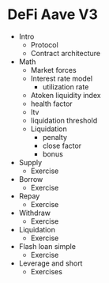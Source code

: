 # DeFi Aave V3

- Intro
  - Protocol
  - Contract architecture
- Math
  - Market forces
  - Interest rate model
    - utilization rate
  - Atoken liquidity index
  - health factor
  - ltv
  - liquidation threshold
  - Liquidation
    - penalty
    - close factor
    - bonus
- Supply
  - Exercise
- Borrow
  - Exercise
- Repay
  - Exercise
- Withdraw
  - Exercise
- Liquidation
  - Exercise
- Flash loan simple
  - Exercise
- Leverage and short
  - Exercises
